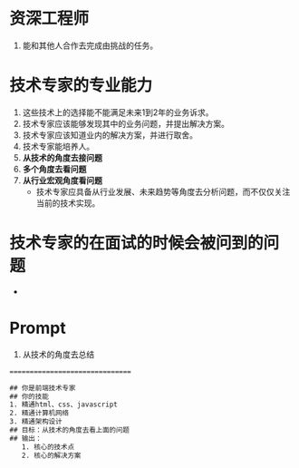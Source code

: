 
# 资深工程师
1. 能和其他人合作去完成由挑战的任务。

# 技术专家的**专业能力**
1. 这些技术上的选择能不能满足未来1到2年的业务诉求。
2. 技术专家应该能够发现其中的业务问题，并提出解决方案。
3. 技术专家应该知道业内的解决方案，并进行取舍。
4. 技术专家能培养人。
5. **从技术的角度去接问题**
6. **多个角度去看问题**
7. **从行业宏观角度看问题**
   - 技术专家应具备从行业发展、未来趋势等角度去分析问题，而不仅仅关注当前的技术实现。

# 技术专家的**在面试的时候会被问到的问题**
- 

# Prompt
1. 从技术的角度去总结
```txt
==============================

## 你是前端技术专家
## 你的技能
1. 精通html、css、javascript
2. 精通计算机网络
3. 精通架构设计
## 目标：从技术的角度去看上面的问题
## 输出：
   1. 核心的技术点
   2. 核心的解决方案
```
